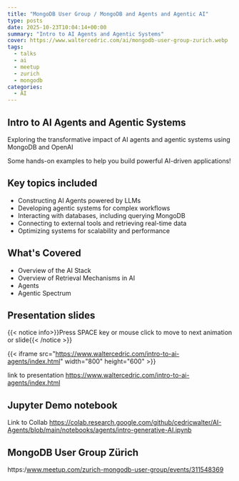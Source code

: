```yaml
---
title: "MongoDB User Group / MongoDB and Agents and Agentic AI"
type: posts
date: 2025-10-23T10:04:14+00:00
summary: "Intro to AI Agents and Agentic Systems"
cover: https://www.waltercedric.com/ai/mongodb-user-group-zurich.webp
tags:
  - talks
  - ai
  - meetup
  - zurich
  - mongodb
categories:
  - AI
---
```

## Intro to AI Agents and Agentic Systems

Exploring the transformative impact of AI agents and agentic systems using MongoDB and OpenAI

Some hands-on examples to help you build powerful AI-driven applications!

## Key topics included

* Constructing AI Agents powered by LLMs
* Developing agentic systems for complex workflows
* Interacting with databases, including querying MongoDB
* Connecting to external tools and retrieving real-time data
* Optimizing systems for scalability and performance

## What's Covered

* Overview of the AI Stack
* Overview of Retrieval Mechanisms in AI
* Agents
* Agentic Spectrum

## Presentation slides

{{< notice info>}}Press SPACE key or mouse click to move to next animation or slide{{< /notice >}}

{{< iframe src="https://www.waltercedric.com/intro-to-ai-agents/index.html" width="800" height="600" >}}

link to presentation https://www.waltercedric.com/intro-to-ai-agents/index.html

## Jupyter Demo notebook

Link to Collab https://colab.research.google.com/github/cedricwalter/AI-Agents/blob/main/notebooks/agents/intro-generative-AI.ipynb 

## MongoDB User Group Zürich

https:/www.meetup.com/zurich-mongodb-user-group/events/311548369